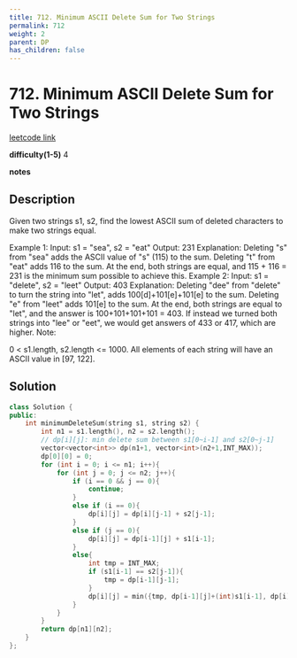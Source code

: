 ```yaml
---
title: 712. Minimum ASCII Delete Sum for Two Strings
permalink: 712
weight: 2
parent: DP
has_children: false
---
```

# 712. Minimum ASCII Delete Sum for Two Strings
[leetcode link](https://leetcode.com/problems/minimum-ascii-delete-sum-for-two-strings/)

**difficulty(1-5)** 
4

**notes**   


## Description
Given two strings s1, s2, find the lowest ASCII sum of deleted characters to make two strings equal.

Example 1:
Input: s1 = "sea", s2 = "eat"
Output: 231
Explanation: Deleting "s" from "sea" adds the ASCII value of "s" (115) to the sum.
Deleting "t" from "eat" adds 116 to the sum.
At the end, both strings are equal, and 115 + 116 = 231 is the minimum sum possible to achieve this.
Example 2:
Input: s1 = "delete", s2 = "leet"
Output: 403
Explanation: Deleting "dee" from "delete" to turn the string into "let",
adds 100[d]+101[e]+101[e] to the sum.  Deleting "e" from "leet" adds 101[e] to the sum.
At the end, both strings are equal to "let", and the answer is 100+101+101+101 = 403.
If instead we turned both strings into "lee" or "eet", we would get answers of 433 or 417, which are higher.
Note:

0 < s1.length, s2.length <= 1000.
All elements of each string will have an ASCII value in [97, 122].

## Solution
```c++
class Solution {
public:
    int minimumDeleteSum(string s1, string s2) {
        int n1 = s1.length(), n2 = s2.length();
        // dp[i][j]: min delete sum between s1[0~i-1] and s2[0~j-1]
        vector<vector<int>> dp(n1+1, vector<int>(n2+1,INT_MAX));
        dp[0][0] = 0;
        for (int i = 0; i <= n1; i++){
            for (int j = 0; j <= n2; j++){
                if (i == 0 && j == 0){
                    continue;
                }
                else if (i == 0){
                    dp[i][j] = dp[i][j-1] + s2[j-1];
                }
                else if (j == 0){
                    dp[i][j] = dp[i-1][j] + s1[i-1];
                }
                else{
                    int tmp = INT_MAX;
                    if (s1[i-1] == s2[j-1]){
                        tmp = dp[i-1][j-1];
                    }
                    dp[i][j] = min({tmp, dp[i-1][j]+(int)s1[i-1], dp[i][j-1]+(int)s2[j-1]});
                }
            }
        }
        return dp[n1][n2];
    }
};
```

<!-- 
Default label
{: .label }

Blue label
{: .label .label-blue }

Stable
{: .label .label-green }

New release
{: .label .label-purple }

Coming soon
{: .label .label-yellow }

Deprecated
{: .label .label-red } -->
